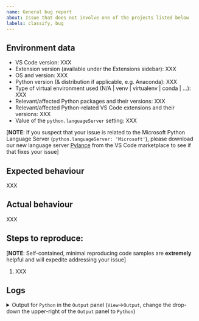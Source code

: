 ```yaml
---
name: General bug report
about: Issue that does not involve one of the projects listed below
labels: classify, bug
---
```


<!-- Please search existing issues to avoid creating duplicates. -->

## Environment data

-   VS Code version: XXX
-   Extension version (available under the Extensions sidebar): XXX
-   OS and version: XXX
-   Python version (& distribution if applicable, e.g. Anaconda): XXX
-   Type of virtual environment used (N/A | venv | virtualenv | conda | ...): XXX
-   Relevant/affected Python packages and their versions: XXX
-   Relevant/affected Python-related VS Code extensions and their versions: XXX
-   Value of the `python.languageServer` setting: XXX

[**NOTE**: If you suspect that your issue is related to the Microsoft Python Language Server (`python.languageServer: 'Microsoft'`), please download our new language server [Pylance](https://marketplace.visualstudio.com/items?itemName=ms-python.vscode-pylance) from the VS Code marketplace to see if that fixes your issue]

## Expected behaviour

XXX

## Actual behaviour

XXX

## Steps to reproduce:

[**NOTE**: Self-contained, minimal reproducing code samples are **extremely** helpful and will expedite addressing your issue]

1. XXX

<!--
Note: If you think a GIF of what is happening would be helpful, consider tools like https://www.cockos.com/licecap/, https://github.com/phw/peek or https://www.screentogif.com/ .
-->

## Logs

<details>

<summary>Output for <code>Python</code> in the <code>Output</code> panel (<code>View</code>→<code>Output</code>, change the drop-down the upper-right of the <code>Output</code> panel to <code>Python</code>)
</summary>

<p>

```
XXX
```

</p>
</details>
